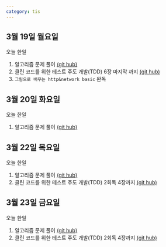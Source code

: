 ```yaml
---
category: tis
---
```

## 3월 19일 월요일

오늘 한일

1. 알고리즘 문제 풀이 [(git hub)](https://github.com/zooozoo/algorithm)
2. 클린 코드를 위한 테스트 주도 개발(TDD) 6장 마지막 까지 [(git hub)](https://github.com/zooozoo/TDD-practice1)
3. `그림으로 배우는 http&network basic` 완독



## 3월 20일 화요일

오늘 한일

1. 알고리즘 문제 풀이 [(git hub)](https://github.com/zooozoo/algorithm)



## 3월 22일 목요일

오늘 한일

1. 알고리즘 문제 풀이 [(git hub)](https://github.com/zooozoo/algorithm)
2. 클린 코드를 위한 테스트 주도 개발(TDD) 2회독 4장까지 [(git hub)](https://github.com/zooozoo/TDD-practice1)



## 3월 23일 금요일

오늘 한일

1. 알고리즘 문제 풀이 [(git hub)](https://github.com/zooozoo/algorithm)
2. 클린 코드를 위한 테스트 주도 개발(TDD) 2회독 4장까지 [(git hub)](https://github.com/zooozoo/TDD-practice1)
